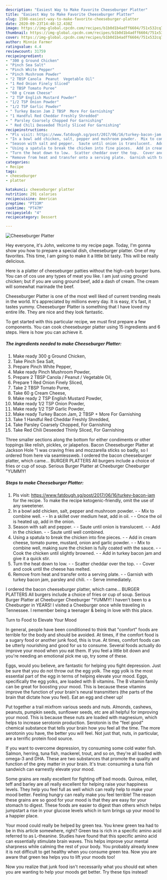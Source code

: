 ```yaml
---
description: "Easiest Way to Make Favorite Cheeseburger Platter"
title: "Easiest Way to Make Favorite Cheeseburger Platter"
slug: 1598-easiest-way-to-make-favorite-cheeseburger-platter
date: 2020-09-23T14:40:12.438Z
image: https://img-global.cpcdn.com/recipes/b1b0d1b4adff6604/751x532cq70/cheeseburger-platter-recipe-main-photo.jpg
thumbnail: https://img-global.cpcdn.com/recipes/b1b0d1b4adff6604/751x532cq70/cheeseburger-platter-recipe-main-photo.jpg
cover: https://img-global.cpcdn.com/recipes/b1b0d1b4adff6604/751x532cq70/cheeseburger-platter-recipe-main-photo.jpg
author: Minnie Farmer
ratingvalue: 4.4
reviewcount: 31759
recipeingredient:
- "300 g Ground Chicken"
- "Pinch Sea Salt"
- "Pinch White Pepper"
- "Pinch Mushroom Powder"
- "2 TBSP Canola  Peanut  Vegetable Oil"
- "1 Red Onion Finely Sliced"
- "2 TBSP Tomato Puree"
- "60 g Cream Cheese"
- "2 TSP English Mustard Powder"
- "1/2 TSP Onion Powder"
- "1/2 TSP Garlic Powder"
- " Turkey Bacon Jam 2 TBSP  More For Garnishing"
- "1 Handful Red Cheddar Freshly Shredded"
- " Parsley Coarsely Chopped For Garnishing"
- " Red Chili Deseeded Thinly Sliced For Garnishing"
recipeinstructions:
- "Pls visit: https://www.fatdough.sg/post/2017/06/16/turkey-bacon-jam for the recipe. To make the recipe ketogenic-friendly, omit the use of any sweetener."
- "In a bowl add chicken, salt, pepper and mushroom powder.  Mix to combine well.  In a skillet over medium heat, add in oil.  Once the oil is heated up, add in the onion."
- "Season with salt and pepper.  Saute until onion is translucent.  Add in the chicken.  Saute until well combined."
- "Using a spatula to break the chicken into fine pieces.  Add in cream cheese, tomato puree, mustard, onion and garlic powder.  Mix to combine well, making sure the chicken is fully coated with the sauce.  Cook the chicken until slightly browned.  Add in turkey bacon jam and give it a quick stir."
- "Turn the heat down to low.  Scatter cheddar over the top.  Cover and cook until the cheese has melted."
- "Remove from heat and transfer onto a serving plate.  Garnish with turkey bacon jam, parsley and chili.  Serve immediately."
categories:
- Recipe
tags:
- cheeseburger
- platter

katakunci: cheeseburger platter 
nutrition: 291 calories
recipecuisine: American
preptime: "PT33M"
cooktime: "PT47M"
recipeyield: "4"
recipecategory: Dessert

---
```



![Cheeseburger Platter](https://img-global.cpcdn.com/recipes/b1b0d1b4adff6604/751x532cq70/cheeseburger-platter-recipe-main-photo.jpg)

Hey everyone, it's John, welcome to my recipe page. Today, I'm gonna show you how to prepare a special dish, cheeseburger platter. One of my favorites. This time, I am going to make it a little bit tasty. This will be really delicious.

Here is a platter of cheeseburger patties without the high-carb burger buns. You can of cos use any types of meat you like. I am just using ground chicken; but if you are using ground beef, add a dash of cream. The cream will somewhat marinade the beef.

Cheeseburger Platter is one of the most well liked of current trending meals in the world. It's appreciated by millions every day. It is easy, it's fast, it tastes yummy. Cheeseburger Platter is something that I have loved my entire life. They are nice and they look fantastic.


To get started with this particular recipe, we must first prepare a few components. You can cook cheeseburger platter using 15 ingredients and 6 steps. Here is how you can achieve it.

<!--inarticleads1-->

##### The ingredients needed to make Cheeseburger Platter:

1. Make ready 300 g Ground Chicken,
1. Take Pinch Sea Salt,
1. Prepare Pinch White Pepper,
1. Make ready Pinch Mushroom Powder,
1. Prepare 2 TBSP Canola / Peanut / Vegetable Oil,
1. Prepare 1 Red Onion Finely Sliced,
1. Take 2 TBSP Tomato Puree,
1. Take 60 g Cream Cheese,
1. Make ready 2 TSP English Mustard Powder,
1. Make ready 1/2 TSP Onion Powder,
1. Make ready 1/2 TSP Garlic Powder,
1. Make ready  Turkey Bacon Jam, 2 TBSP + More For Garnishing
1. Take 1 Handful Red Cheddar Freshly Shredded,
1. Take  Parsley Coarsely Chopped, For Garnishing
1. Take  Red Chili Deseeded Thinly Sliced, For Garnishing


Three smaller sections along the bottom for either condiments or other toppings like relish, pickles, or jalapeños. Bacon Cheeseburger Platter at Jackson Hole &#34;I was craving fries and mozzarella sticks so badly, so I ordered from here via seamlessweb. I ordered the bacon cheeseburger platter, which came… BURGER PLATTERS All burgers include a choice of fries or cup of soup. Serious Burger Platter at Cheeburger Cheeburger &#34;YUMMY! 

<!--inarticleads2-->

##### Steps to make Cheeseburger Platter:

1. Pls visit: https://www.fatdough.sg/post/2017/06/16/turkey-bacon-jam for the recipe. To make the recipe ketogenic-friendly, omit the use of any sweetener.
1. In a bowl add chicken, salt, pepper and mushroom powder. -  - Mix to combine well. -  - In a skillet over medium heat, add in oil. -  - Once the oil is heated up, add in the onion.
1. Season with salt and pepper. -  - Saute until onion is translucent. -  - Add in the chicken. -  - Saute until well combined.
1. Using a spatula to break the chicken into fine pieces. -  - Add in cream cheese, tomato puree, mustard, onion and garlic powder. -  - Mix to combine well, making sure the chicken is fully coated with the sauce. -  - Cook the chicken until slightly browned. -  - Add in turkey bacon jam and give it a quick stir.
1. Turn the heat down to low. -  - Scatter cheddar over the top. -  - Cover and cook until the cheese has melted.
1. Remove from heat and transfer onto a serving plate. -  - Garnish with turkey bacon jam, parsley and chili. -  - Serve immediately.


I ordered the bacon cheeseburger platter, which came… BURGER PLATTERS All burgers include a choice of fries or cup of soup. Serious Burger Platter at Cheeburger Cheeburger &#34;YUMMY! I haven&#39;t been to a Cheeburger in YEARS! I visited a Cheeburger once while traveling in Tennessee. I remember being a teenager &amp; being in love with this place. 

Turn to Food to Elevate Your Mood


In general, people have been conditioned to think that "comfort" foods are terrible for the body and should be avoided. At times, if the comfort food is a sugary food or another junk food, this is true. At times, comfort foods can be utterly nourishing and good for us to consume. Several foods actually do improve your mood when you eat them. If you feel a little bit down and you're needing an emotional pick me up, try some of these.

Eggs, would you believe, are fantastic for helping you fight depression. Just be sure that you do not throw out the egg yolk. The egg yolk is the most essential part of the egg in terms of helping elevate your mood. Eggs, specifically the egg yolks, are loaded with B vitamins. The B vitamin family can be great for boosting your mood. This is because these vitamins improve the function of your brain's neural transmitters (the parts of the brain that dictate how you feel). Eat an egg and cheer up!

Put together a trail mixfrom various seeds and nuts. Almonds, cashews, peanuts, pumpkin seeds, sunflower seeds, etc are all helpful for improving your mood. This is because these nuts are loaded with magnesium, which helps to increase serotonin production. Serotonin is the "feel good" chemical substance that tells your brain how you feel all the time. The more serotonin you have, the better you will feel. Not just that, nuts, in particular, are a terrific protein food source.

If you want to overcome depression, try consuming some cold water fish. Salmon, herring, tuna fish, mackerel, trout, and so on, they're all loaded with omega-3 and DHA. These are two substances that promote the quality and function of the grey matter in your brain. It's true: consuming a tuna fish sandwich can earnestly elevate your mood. 

Some grains are really excellent for fighting off bad moods. Quinoa, millet, teff and barley are all really excellent for helping raise your happiness levels. They help you feel full as well which can really help to make your mood better. Feeling hungry can really make you feel terrible! The reason these grains are so good for your mood is that they are easy for your stomach to digest. These foods are easier to digest than others which helps jumpstart a rise in your glucose levels which in turn brings up your mood to a happier place.

Your mood could really be helped by green tea. You knew green tea had to be in this article somewhere, right? Green tea is rich in a specific amino acid referred to as L-theanine. Studies have found that this specific amino acid can essentially stimulate brain waves. This helps improve your mental sharpness while calming the rest of your body. You probably already knew it is not difficult to get healthy when you consume green tea. Now you are aware that green tea helps you to lift your moods too!

Now you realize that junk food isn't necessarily what you should eat when you are wanting to help your moods get better. Try  these tips  instead!

